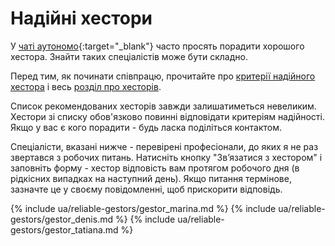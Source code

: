 # Надійні хестори

У [чаті аутономо](https://bit.ly/it-autonomos-es){:target="_blank"} часто просять порадити хорошого хестора. Знайти
таких спеціалістів може бути складно.

Перед тим, як починати співпрацю, прочитайте про [критерії надійного хестора](#критерії-надійного-хестора) і
весь [розділ про хесторів](#хестор-1).

Список рекомендованих хесторів завжди залишатиметься невеликим. Хестори зі списку обов'язково повинні відповідати
критеріям надійності. Якщо у вас є кого порадити - будь ласка поділіться контактом.

Спеціалісти, вказані нижче - перевірені професіонали, до яких я не раз звертався з робочих питань. Натисніть кнопку
"Зв’язатися з хестором" і заповніть форму - хестор відповість вам протягом робочого дня (в рідкісних випадках на
наступний день). Якщо питання термінове, зазначте це у своєму повідомленні, щоб прискорити відповідь.

{% include ua/reliable-gestors/gestor_marina.md %}
{% include ua/reliable-gestors/gestor_denis.md %}
{% include ua/reliable-gestors/gestor_tatiana.md %}
